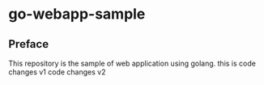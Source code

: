 # go-webapp-sample



## Preface
This repository is the sample of web application using golang.
this is code changes v1
code changes v2
